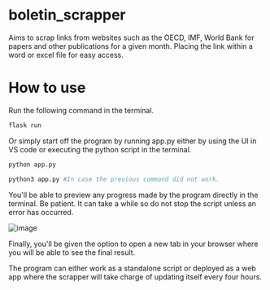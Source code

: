 # boletin_scrapper
Aims to scrap links from websites such as the OECD, IMF, World Bank for papers and other publications for a given month. Placing the link within a word or excel file for easy access. 

# How to use 

Run the following command in the terminal. 
```python
flask run 
```
Or simply start off the program by running app.py either by using the UI in VS code or executing the python script in the terminal.
```python
python app.py

python3 app.py #In case the previous command did not work. 
```
You'll be able to preview any progress made by the program directly in the terminal. Be patient. It can take a while so do not stop the script unless an error has occurred. 

![image](https://github.com/user-attachments/assets/9331639c-1a3d-40e2-8401-bb5d864167ff)


Finally, you'll be given the option to open a new tab in your browser where you will be able to see the final result. 

The program can either work as a standalone script or deployed as a web app where the scrapper will take charge of updating itself every four hours. 

